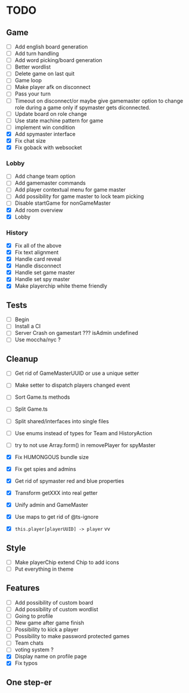 # TODO

## Game

- [ ] Add english board generation
- [ ] Add turn handling
- [ ] Add word picking/board generation
- [ ] Better wordlist
- [ ] Delete game on last quit
- [ ] Game loop
- [ ] Make player afk on disconnect
- [ ] Pass your turn
- [ ] Timeout on disconnect/or maybe give gamemaster option to change role during a game only if spymaster gets diconnected.
- [ ] Update board on role change
- [ ] Use state machine pattern for game
- [ ] implement win condition
- [x] Add spymaster interface
- [x] Fix chat size
- [x] Fix goback with websocket

### Lobby

- [ ] Add change team option
- [ ] Add gamemaster commands
- [ ] Add player contextual menu for game master
- [ ] Add possibility for game master to lock team picking
- [ ] Disable startGame for nonGameMaster
- [x] Add room overview
- [x] Lobby

### History

- [x] Fix all of the above
- [x] Fix text alignment
- [x] Handle card reveal
- [x] Handle disconnect
- [x] Handle set game master
- [x] Handle set spy master
- [x] Make playerchip white theme friendly

## Tests

- [ ] Begin
- [ ] Install a CI
- [ ] Server Crash on gamestart ??? isAdmin undefined
- [ ] Use moccha/nyc ?

## Cleanup

- [ ] Get rid of GameMasterUUID or use a unique setter
- [ ] Make setter to dispatch players changed event
- [ ] Sort Game.ts methods
- [ ] Split Game.ts
- [ ] Split shared/interfaces into single files
- [ ] Use enums instead of types for Team and HistoryAction
- [ ] try to not use Array.form() in removePlayer for spyMaster
- [x] Fix HUMONGOUS bundle size
- [x] Fix get spies and admins
- [x] Get rid of spymaster red and blue properties
- [x] Transform getXXX into real getter
- [x] Unify admin and GameMaster
- [x] Use maps to get rid of @ts-ignore
- [x] `this.player[playerUUID] -> player` vv


## Style

- [ ] Make playerChip extend Chip to add icons
- [ ] Put everything in theme

## Features

- [ ] Add possibility of custom board
- [ ] Add possibility of custom wordlist
- [ ] Going to profile
- [ ] New game after game finish
- [ ] Possibility to kick a player
- [ ] Possibility to make password protected games
- [ ] Team chats
- [ ] voting system ?
- [x] Display name on profile page
- [x] Fix typos

## One step-er
